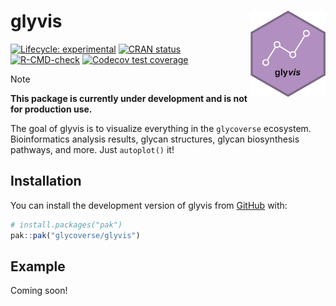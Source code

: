 
<!-- README.md is generated from README.Rmd. Please edit that file -->

# glyvis <a href="https://glycoverse.github.io/glyvis/"><img src="man/figures/logo.png" align="right" height="138" /></a>

<!-- badges: start -->

[![Lifecycle:
experimental](https://img.shields.io/badge/lifecycle-experimental-orange.svg)](https://lifecycle.r-lib.org/articles/stages.html#experimental)
[![CRAN
status](https://www.r-pkg.org/badges/version/glyvis)](https://CRAN.R-project.org/package=glyvis)
[![R-CMD-check](https://github.com/glycoverse/glyvis/actions/workflows/R-CMD-check.yaml/badge.svg)](https://github.com/glycoverse/glyvis/actions/workflows/R-CMD-check.yaml)
[![Codecov test
coverage](https://codecov.io/gh/glycoverse/glyvis/graph/badge.svg)](https://app.codecov.io/gh/glycoverse/glyvis)
<!-- badges: end -->

> [!Note]
> **This package is currently under development and is not for production use.**

The goal of glyvis is to visualize everything in the `glycoverse`
ecosystem. Bioinformatics analysis results, glycan structures, glycan
biosynthesis pathways, and more. Just `autoplot()` it!

## Installation

You can install the development version of glyvis from
[GitHub](https://github.com/) with:

``` r
# install.packages("pak")
pak::pak("glycoverse/glyvis")
```

## Example

Coming soon!
